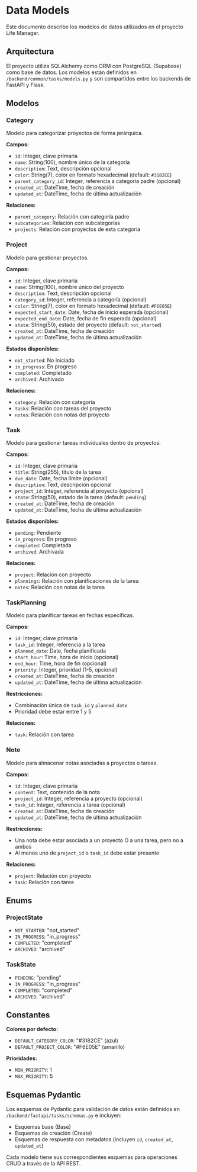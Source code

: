 # Data Models

Este documento describe los modelos de datos utilizados en el proyecto Life Manager.

## Arquitectura

El proyecto utiliza SQLAlchemy como ORM con PostgreSQL (Supabase) como base de datos. Los modelos están definidos en `/backend/common/tasks/models.py` y son compartidos entre los backends de FastAPI y Flask.

## Modelos

### Category

Modelo para categorizar proyectos de forma jerárquica.

**Campos:**
- `id`: Integer, clave primaria
- `name`: String(100), nombre único de la categoría
- `description`: Text, descripción opcional
- `color`: String(7), color en formato hexadecimal (default: `#3182CE`)
- `parent_category_id`: Integer, referencia a categoría padre (opcional)
- `created_at`: DateTime, fecha de creación
- `updated_at`: DateTime, fecha de última actualización

**Relaciones:**
- `parent_category`: Relación con categoría padre
- `subcategories`: Relación con subcategorías
- `projects`: Relación con proyectos de esta categoría

### Project

Modelo para gestionar proyectos.

**Campos:**
- `id`: Integer, clave primaria
- `name`: String(100), nombre único del proyecto
- `description`: Text, descripción opcional
- `category_id`: Integer, referencia a categoría (opcional)
- `color`: String(7), color en formato hexadecimal (default: `#F6E05E`)
- `expected_start_date`: Date, fecha de inicio esperada (opcional)
- `expected_end_date`: Date, fecha de fin esperada (opcional)
- `state`: String(50), estado del proyecto (default: `not_started`)
- `created_at`: DateTime, fecha de creación
- `updated_at`: DateTime, fecha de última actualización

**Estados disponibles:**
- `not_started`: No iniciado
- `in_progress`: En progreso
- `completed`: Completado
- `archived`: Archivado

**Relaciones:**
- `category`: Relación con categoría
- `tasks`: Relación con tareas del proyecto
- `notes`: Relación con notas del proyecto

### Task

Modelo para gestionar tareas individuales dentro de proyectos.

**Campos:**
- `id`: Integer, clave primaria
- `title`: String(255), título de la tarea
- `due_date`: Date, fecha límite (opcional)
- `description`: Text, descripción opcional
- `project_id`: Integer, referencia al proyecto (opcional)
- `state`: String(50), estado de la tarea (default: `pending`)
- `created_at`: DateTime, fecha de creación
- `updated_at`: DateTime, fecha de última actualización

**Estados disponibles:**
- `pending`: Pendiente
- `in_progress`: En progreso
- `completed`: Completada
- `archived`: Archivada

**Relaciones:**
- `project`: Relación con proyecto
- `plannings`: Relación con planificaciones de la tarea
- `notes`: Relación con notas de la tarea

### TaskPlanning

Modelo para planificar tareas en fechas específicas.

**Campos:**
- `id`: Integer, clave primaria
- `task_id`: Integer, referencia a la tarea
- `planned_date`: Date, fecha planificada
- `start_hour`: Time, hora de inicio (opcional)
- `end_hour`: Time, hora de fin (opcional)
- `priority`: Integer, prioridad (1-5, opcional)
- `created_at`: DateTime, fecha de creación
- `updated_at`: DateTime, fecha de última actualización

**Restricciones:**
- Combinación única de `task_id` y `planned_date`
- Prioridad debe estar entre 1 y 5

**Relaciones:**
- `task`: Relación con tarea

### Note

Modelo para almacenar notas asociadas a proyectos o tareas.

**Campos:**
- `id`: Integer, clave primaria
- `content`: Text, contenido de la nota
- `project_id`: Integer, referencia a proyecto (opcional)
- `task_id`: Integer, referencia a tarea (opcional)
- `created_at`: DateTime, fecha de creación
- `updated_at`: DateTime, fecha de última actualización

**Restricciones:**
- Una nota debe estar asociada a un proyecto O a una tarea, pero no a ambos
- Al menos uno de `project_id` o `task_id` debe estar presente

**Relaciones:**
- `project`: Relación con proyecto
- `task`: Relación con tarea

## Enums

### ProjectState
- `NOT_STARTED`: "not_started"
- `IN_PROGRESS`: "in_progress"
- `COMPLETED`: "completed"
- `ARCHIVED`: "archived"

### TaskState
- `PENDING`: "pending"
- `IN_PROGRESS`: "in_progress"
- `COMPLETED`: "completed"
- `ARCHIVED`: "archived"

## Constantes

**Colores por defecto:**
- `DEFAULT_CATEGORY_COLOR`: "#3182CE" (azul)
- `DEFAULT_PROJECT_COLOR`: "#F6E05E" (amarillo)

**Prioridades:**
- `MIN_PRIORITY`: 1
- `MAX_PRIORITY`: 5

## Esquemas Pydantic

Los esquemas de Pydantic para validación de datos están definidos en `/backend/fastapi/tasks/schemas.py` e incluyen:

- Esquemas base (Base)
- Esquemas de creación (Create)
- Esquemas de respuesta con metadatos (incluyen `id`, `created_at`, `updated_at`)

Cada modelo tiene sus correspondientes esquemas para operaciones CRUD a través de la API REST.
